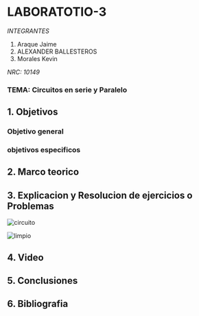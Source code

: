 # LABORATOTIO-3

*INTEGRANTES*

1. Araque Jaime
2. ALEXANDER BALLESTEROS
3. Morales Kevin

*NRC: 10149*
### TEMA: Circuitos en serie y Paralelo


## 1. Objetivos


### Objetivo general


### objetivos especificos


## 2. Marco teorico


## 3. Explicacion y Resolucion de ejercicios o Problemas

![circuito](https://user-images.githubusercontent.com/93951775/143691504-4161c3d0-1c25-46c5-ba71-0ea7030d7cdc.JPG)


![limpio](https://user-images.githubusercontent.com/93951775/143691419-6852c2c4-7ce0-4545-960f-fb5f3aa9178e.JPG)

## 4. Video 


## 5. Conclusiones


## 6. Bibliografia

